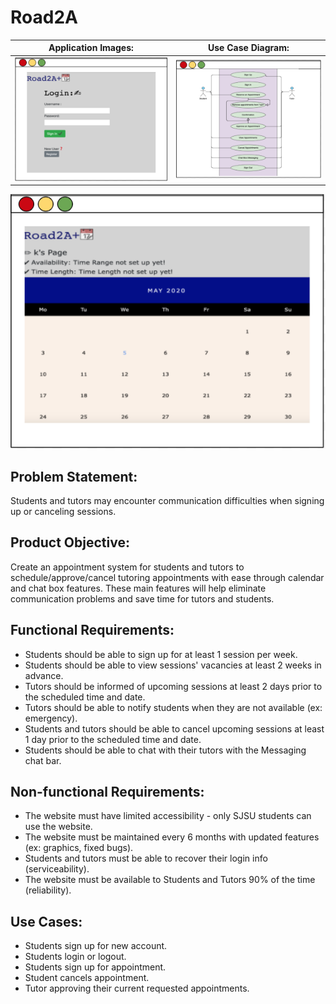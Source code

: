 # Road2A


 | Application Images:         |  Use Case Diagram:  |
:-------------------------:|:-------------------------:
![](app_3.png)  |  ![](use_4.png)
![](use_5.png)


## Problem Statement:
Students and tutors may encounter communication difficulties when signing up or canceling sessions.

## Product Objective:
Create an appointment system for students and tutors to schedule/approve/cancel tutoring appointments with ease through calendar and chat box features. These main features will help eliminate communication problems and save time for tutors and students.

## Functional Requirements:
* Students should be able to sign up for at least 1 session per week.
* Students should be able to view sessions' vacancies at least 2 weeks in advance.
* Tutors should be informed of upcoming sessions at least 2 days prior to the scheduled time and date.
* Tutors should be able to notify students when they are not available (ex: emergency).
* Students and tutors should be able to cancel upcoming sessions at least 1 day prior to the scheduled time and date.
* Students should be able to chat with their tutors with the Messaging chat bar. 

## Non-functional Requirements:
* The website must have limited accessibility - only SJSU students can use the website. 
* The website must be maintained every 6 months with updated features (ex: graphics, fixed bugs).
* Students and tutors must be able to recover their login info (serviceability).
* The website must be available to Students and Tutors 90% of the time (reliability). 

## Use Cases:
* Students sign up for new account.
* Students login or logout.
* Students sign up for appointment.
* Student cancels appointment.
* Tutor approving their current requested appointments.
